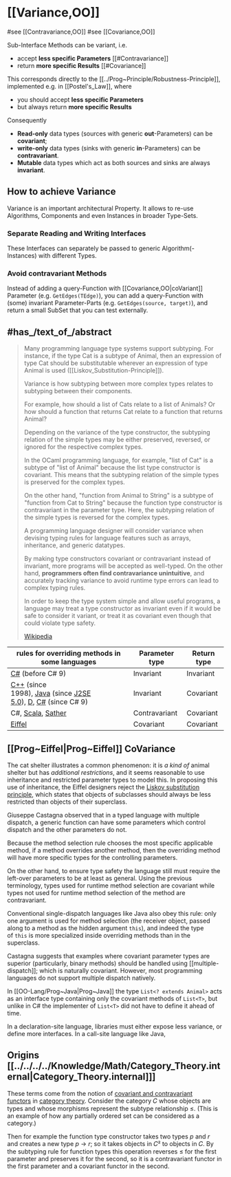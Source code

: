 ﻿---
aliases:
- Variance
---

# [[Variance,OO]] 

#see [[Contravariance,OO]]
#see  [[Covariance,OO]]


Sub-Interface Methods can be variant, i.e. 
- accept __less specific Parameters__ [[#Contravariance]] 
- return __more specific Results__ [[#Covariance]] 

This corresponds directly to the [[../Prog~Principle/Robustness-Principle]], 
implemented e.g. in [[Postel's_Law]], where 
- you should accept __less specific Parameters__ 
- but always return __more specific Results__ 

Consequently 
- __Read-only__ data types (sources with generic __out__-Parameters) can be __covariant__; 
- __write-only__ data types (sinks with generic __in__-Parameters) can be __contravariant__. 
- __Mutable__ data types which act as both sources and sinks are always __invariant__.

## How to achieve Variance

Variance is an important architectural Property. 
It allows to re-use Algorithms, Components and even Instances in broader Type-Sets. 

### Separate Reading and Writing Interfaces 

These Interfaces can separately be passed to generic Algorithm(-Instances) with different Types. 

### Avoid contravariant Methods 

Instead of adding a query-Function with [[Covariance,OO|coVariant]] Parameter (e.g. `GetEdges(TEdge)`), 
you can add a query-Function with (some) invariant Parameter-Parts (e.g. `GetEdges(source, target)`), 
and return a small SubSet that you can test externally. 


## #has_/text_of_/abstract  

> Many programming language type systems support subtyping. 
> For instance, if the type Cat is a subtype of Animal, 
> then an expression of type Cat should be substitutable 
> wherever an expression of type Animal is used ([[Liskov_Substitution-Principle]]). 
>
> Variance is how subtyping between more complex types 
> relates to subtyping between their components. 
> 
> For example, how should a list of Cats relate to a list of Animals? 
> Or how should a function that returns Cat relate to a function that returns Animal?
>
> Depending on the variance of the type constructor, 
> the subtyping relation of the simple types may be either preserved, reversed, or ignored 
> for the respective complex types. 
> 
> In the OCaml programming language, for example, "list of Cat" is a subtype of "list of Animal" 
> because the list type constructor is covariant. 
> This means that the subtyping relation of the simple types is preserved for the complex types.
>
> On the other hand, "function from Animal to String" is a subtype of "function from Cat to String" 
> because the function type constructor is contravariant in the parameter type. 
> Here, the subtyping relation of the simple types is reversed for the complex types.
>
> A programming language designer will consider variance 
> when devising typing rules for language features such as arrays, inheritance, and generic datatypes. 
> 
> By making type constructors covariant or contravariant instead of invariant, 
> more programs will be accepted as well-typed. 
> On the other hand, __programmers often find contravariance unintuitive__, 
> and accurately tracking variance to avoid runtime type errors can lead to complex typing rules.
>
> In order to keep the type system simple and allow useful programs, 
> a language may treat a type constructor as invariant 
> even if it would be safe to consider it variant, 
> or treat it as covariant even though that could violate type safety.
>
> [Wikipedia](https://en.wikipedia.org/wiki/Covariance%20and%20contravariance%20(computer%20science))


| rules for overriding methods in some languages                                                                                                                                                                                                                                                                                                                                                                                                                                                 | Parameter type | Return type |
| ---------------------------------------------------------------------------------------------------------------------------------------------------------------------------------------------------------------------------------------------------------------------------------------------------------------------------------------------------------------------------------------------------------------------------------------------------------------------------------------------- | -------------- | ----------- |
| [C#](https://en.wikipedia.org/wiki/C_Sharp_(programming_language) "C Sharp (programming language)") (before C# 9)                                                                                                                                                                                                                                                                                                                                                                              | Invariant      | Invariant   |
| [C++](https://en.wikipedia.org/wiki/C%2B%2B "C++") (since 1998), [Java](https://en.wikipedia.org/wiki/Java_(programming_language) "Java (programming language)") (since [J2SE 5.0](https://en.wikipedia.org/wiki/Java_Platform,_Standard_Edition "Java Platform, Standard Edition")), [D](https://en.wikipedia.org/wiki/D_(programming_language) "D (programming language)"), [C#](https://en.wikipedia.org/wiki/C_Sharp_(programming_language) "C Sharp (programming language)") (since C# 9) | Invariant      | Covariant   |
| C#, [Scala](https://en.wikipedia.org/wiki/Scala_(programming_language) "Scala (programming language)"), [Sather](https://en.wikipedia.org/wiki/Sather "Sather")                                                                                                                                                                                                                                                                                                                                | Contravariant  | Covariant   |
| [Eiffel](https://en.wikipedia.org/wiki/Eiffel_(programming_language) "Eiffel (programming language)")                                                                                                                                                                                                                                                                                                                                                                                          | Covariant      | Covariant   |


## [[Prog~Eiffel|Prog~Eiffel]] CoVariance 
The cat shelter illustrates a common phenomenon: 
it is _a kind of_ animal shelter but has _additional restrictions_, 
and it seems reasonable to use inheritance and restricted parameter types to model this. 
In proposing this use of inheritance, the Eiffel designers reject the [Liskov substitution principle](https://en.wikipedia.org/wiki/Liskov_substitution_principle "Liskov substitution principle"), 
which states that objects of subclasses should always be less restricted than objects of their superclass.

Giuseppe Castagna observed that in a typed language with multiple dispatch, 
a generic function can have some parameters which control dispatch and the other parameters do not. 

Because the method selection rule chooses the most specific applicable method, 
if a method overrides another method, 
then the overriding method will have more specific types for the controlling parameters. 

On the other hand, to ensure type safety the language still must require the left-over parameters to be at least as general. 
Using the previous terminology, types used for runtime method selection are covariant 
while types not used for runtime method selection of the method are contravariant. 

Conventional single-dispatch languages like Java also obey this rule: 
only one argument is used for method selection (the receiver object, passed along to a method as the hidden argument `this`), 
and indeed the type of `this` is more specialized inside overriding methods than in the superclass.

Castagna suggests that examples where covariant parameter types are superior 
(particularly, binary methods) should be handled using [[multiple-dispatch]]; which is naturally covariant. 
However, most programming languages do not support multiple dispatch natively.  

In [[OO-Lang/Prog~Java|Prog~Java]] the type `List<? extends Animal>` acts as an interface type 
containing only the covariant methods of `List<T>`, 
but unlike in C# the implementer of `List<T>` did not have to define it ahead of time.

In a declaration-site language, libraries must either expose less variance, or define more interfaces.
In a call-site language like Java, 

## Origins [[../../../../Knowledge/Math/Category_Theory.internal|Category_Theory.internal]]] 

These terms come from the notion of [covariant and contravariant functors](https://en.wikipedia.org/wiki/Covariance_and_contravariance_of_functors "Covariance and contravariance of functors") in [category theory](https://en.wikipedia.org/wiki/Category_theory "Category theory"). 
Consider the category 𝐶 whose objects are types 
and whose morphisms represent the subtype relationship ≤. 
(This is an example of how any partially ordered set can be considered as a category.) 

Then for example the function type constructor takes two types _p_ and _r_ 
and creates a new type _p_ → _r_; so it takes objects in 𝐶² to objects in 𝐶. 
By the subtyping rule for function types this operation reverses ≤ for the first parameter and preserves it for the second, 
so it is a contravariant functor in the first parameter and a covariant functor in the second.
